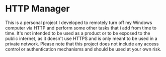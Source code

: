 # HTTP Manager

This is a personal project I developed to remotely turn off my Windows computer via HTTP and perform some other tasks that i add from time to time. It's not intended to be used as a product or to be exposed to the public internet, as it doesn't use HTTPS and is only meant to be used in a private network. Please note that this project does not include any access control or authentication mechanisms and should be used at your own risk.
